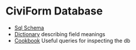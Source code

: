 # CiviForm Database

* [Sql Schema](db-schema.md)
* [Dictionary](data-dictionary.md) describing field meanings
* [Cookbook](sql-cookbook.md) Useful queries for inspecting the db
